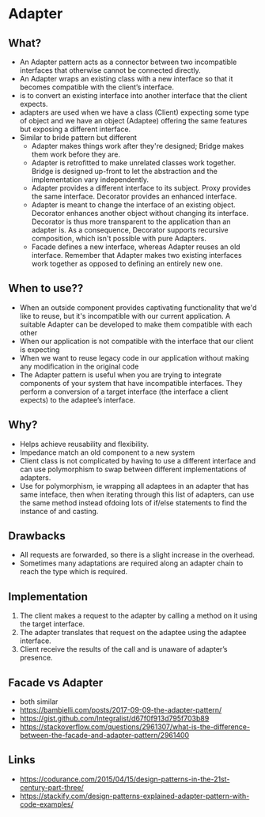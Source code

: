 # Adapter

## What?

- An Adapter pattern acts as a connector between two incompatible interfaces that otherwise cannot be connected directly.
- An Adapter wraps an existing class with a new interface so that it becomes compatible with the client’s interface.
- is to convert an existing interface into another interface that the client expects.
- adapters are used when we have a class (Client) expecting some type of object and we have an object (Adaptee) offering the same features but exposing a different interface.
- Similar to bride pattern but different
  - Adapter makes things work after they're designed; Bridge makes them work before they are.
  - Adapter is retrofitted to make unrelated classes work together. Bridge is designed up-front to let the abstraction and the implementation vary independently.
  - Adapter provides a different interface to its subject. Proxy provides the same interface. Decorator provides an enhanced interface.
  - Adapter is meant to change the interface of an existing object. Decorator enhances another object without changing its interface. Decorator is thus more transparent to the application than an adapter is. As a consequence, Decorator supports recursive composition, which isn't possible with pure Adapters.
  - Facade defines a new interface, whereas Adapter reuses an old interface. Remember that Adapter makes two existing interfaces work together as opposed to defining an entirely new one.

## When to use??

- When an outside component provides captivating functionality that we'd like to reuse, but it's incompatible with our current application. A suitable Adapter can be developed to make them compatible with each other
- When our application is not compatible with the interface that our client is expecting
- When we want to reuse legacy code in our application without making any modification in the original code
- The Adapter pattern is useful when you are trying to integrate components of your system that have incompatible interfaces. They perform a conversion of a target interface (the interface a client expects) to the adaptee’s interface.



## Why?

- Helps achieve reusability and flexibility.
- Impedance match an old component to a new system
- Client class is not complicated by having to use a different interface and can use polymorphism to swap between different implementations of adapters.
- Use for polymorphism, ie wrapping all adaptees in an adapter that has same inteface, then when iterating through this list of adapters, can use the same method instead ofdoing lots of if/else statements to find the instance of and casting.

## Drawbacks

- All requests are forwarded, so there is a slight increase in the overhead.
- Sometimes many adaptations are required along an adapter chain to reach the type which is required.

## Implementation

1. The client makes a request to the adapter by calling a method on it using the target interface.
2. The adapter translates that request on the adaptee using the adaptee interface.
3. Client receive the results of the call and is unaware of adapter’s presence.

## Facade vs Adapter

- both similar
- https://bambielli.com/posts/2017-09-09-the-adapter-pattern/
- https://gist.github.com/Integralist/d67f0f913d795f703b89
- https://stackoverflow.com/questions/2961307/what-is-the-difference-between-the-facade-and-adapter-pattern/2961400

## Links

- https://codurance.com/2015/04/15/design-patterns-in-the-21st-century-part-three/
- https://stackify.com/design-patterns-explained-adapter-pattern-with-code-examples/
